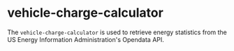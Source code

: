 # vehicle-charge-calculator

The `vehicle-charge-calculator` is used to retrieve energy statistics from the US Energy Information Administration's Opendata API.

